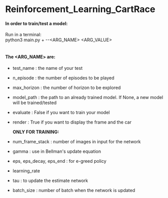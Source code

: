 # Reinforcement_Learning_CartRace

#### In order to train/test a model: <br>
Run in a terminal:<br>
python3 main.py + --<ARG_NAME> <ARG_VALUE><br>
<br>

#### The <ARG_NAME> are:
-  test_name : the name of your test
- n_episode : the number of episodes to be played
- max_horizon : the number of horizon to be explored
- model_path : the path to an already trained model. If None, a new model will be trained/tested
- evaluate : False if you want to train your model
- render : True if you want to display the frame and the car
    
    **ONLY FOR TRAINING:**
- num_frame_stack : number of images in input for the network
- gamma : use in Bellman's update equation
- eps, eps_decay, eps_end : for e-greed policy
- learning_rate 
- tau : to update the estimate network
- batch_size : number of batch when the network is updated


